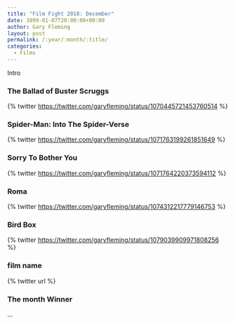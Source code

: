 ```yaml
---
title: "Film Fight 2018: December"
date: 3899-01-07T20:00:00+00:00
author: Gary Fleming
layout: post
permalink: /:year/:month/:title/
categories:
  - Films
---
```


Intro

### The Ballad of Buster Scruggs

{% twitter https://twitter.com/garyfleming/status/1070445721453760514 %}

### Spider-Man: Into The Spider-Verse

{% twitter https://twitter.com/garyfleming/status/1071763199261851649 %}

### Sorry To Bother You

{% twitter https://twitter.com/garyfleming/status/1071764220373594112 %}

### Roma

{% twitter https://twitter.com/garyfleming/status/1074312217779146753 %}

### Bird Box

{% twitter https://twitter.com/garyfleming/status/1079039909971808256 %}

### film name

{% twitter url %}


### The month Winner

...
